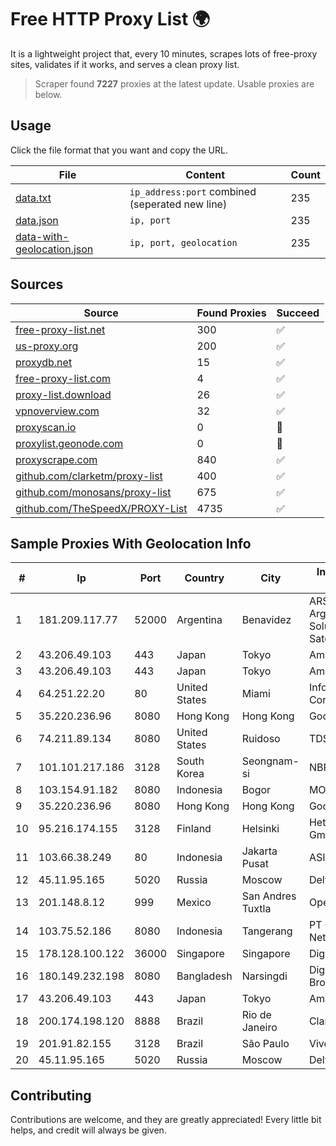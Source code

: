 
# Free HTTP Proxy List 🌍

It is a lightweight project that, every 10 minutes, scrapes lots of free-proxy sites, validates if it works, and serves a clean proxy list.


> Scraper found **7227** proxies at the latest update. Usable proxies are below.

## Usage

Click the file format that you want and copy the URL.


|File|Content|Count|
|----|-------|-----|
|[data.txt](https://raw.githubusercontent.com/themiralay/Proxy-List-World/master/data.txt)|`ip_address:port` combined (seperated new line)|235|
|[data.json](https://raw.githubusercontent.com/themiralay/Proxy-List-World/master/data.json)|`ip, port`|235|
|[data-with-geolocation.json](https://raw.githubusercontent.com/themiralay/Proxy-List-World/master/data-with-geolocation.json)|`ip, port, geolocation`|235|

## Sources

|Source|Found Proxies|Succeed|
|------|-------------|-------|
|[free-proxy-list.net](https://free-proxy-list.net)|300|✅|
|[us-proxy.org](https://www.us-proxy.org)|200|✅|
|[proxydb.net](http://proxydb.net)|15|✅|
|[free-proxy-list.com](https://free-proxy-list.com/?page=&port=&type%5B%5D=http&type%5B%5D=https&up_time=0&search=Search)|4|✅|
|[proxy-list.download](https://www.proxy-list.download/HTTP)|26|✅|
|[vpnoverview.com](https://vpnoverview.com/privacy/anonymous-browsing/free-proxy-servers)|32|✅|
|[proxyscan.io](https://www.proxyscan.io)|0|🚫|
|[proxylist.geonode.com](https://proxylist.geonode.com/api/proxy-list?limit=300&page=1&sort_by=lastChecked&sort_type=desc&protocols=http,https)|0|🚫|
|[proxyscrape.com](https://api.proxyscrape.com/v2/?request=displayproxies&protocol=http&timeout=10000&country=all&ssl=all&anonymity=all)|840|✅|
|[github.com/clarketm/proxy-list](https://raw.githubusercontent.com/clarketm/proxy-list/master/proxy-list-raw.txt)|400|✅|
|[github.com/monosans/proxy-list](https://raw.githubusercontent.com/monosans/proxy-list/main/proxies/http.txt)|675|✅|
|[github.com/TheSpeedX/PROXY-List](https://raw.githubusercontent.com/TheSpeedX/PROXY-List/master/http.txt)|4735|✅|


## Sample Proxies With Geolocation Info

|#|Ip|Port|Country|City|Internet Service Provider|
|-|--|----|-------|----|-------------------------|
|1|181.209.117.77|52000|Argentina|Benavidez|ARSAT - Empresa Argentina de Soluciones Satelitales S.A|
|2|43.206.49.103|443|Japan|Tokyo|Amazon.com, Inc.|
|3|43.206.49.103|443|Japan|Tokyo|Amazon.com, Inc.|
|4|64.251.22.20|80|United States|Miami|Infolink Global Corporation|
|5|35.220.236.96|8080|Hong Kong|Hong Kong|Google LLC|
|6|74.211.89.134|8080|United States|Ruidoso|TDS TELECOM|
|7|101.101.217.186|3128|South Korea|Seongnam-si|NBP|
|8|103.154.91.182|8080|Indonesia|Bogor|MORATELINDONAP|
|9|35.220.236.96|8080|Hong Kong|Hong Kong|Google LLC|
|10|95.216.174.155|3128|Finland|Helsinki|Hetzner Online GmbH|
|11|103.66.38.249|80|Indonesia|Jakarta Pusat|ASIANET-IP|
|12|45.11.95.165|5020|Russia|Moscow|Delta Ltd|
|13|201.148.8.12|999|Mexico|San Andres Tuxtla|Operbes|
|14|103.75.52.186|8080|Indonesia|Tangerang|PT Quantum Tera Network|
|15|178.128.100.122|36000|Singapore|Singapore|DigitalOcean, LLC|
|16|180.149.232.198|8080|Bangladesh|Narsingdi|Digi Jadoo Broadband Ltd|
|17|43.206.49.103|443|Japan|Tokyo|Amazon.com, Inc.|
|18|200.174.198.120|8888|Brazil|Rio de Janeiro|Claro S.A|
|19|201.91.82.155|3128|Brazil|São Paulo|Vivo|
|20|45.11.95.165|5020|Russia|Moscow|Delta Ltd|



## Contributing

Contributions are welcome, and they are greatly appreciated! Every
little bit helps, and credit will always be given.

